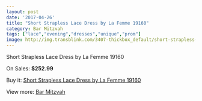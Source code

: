 ```yaml
---
layout: post
date: '2017-04-26'
title: "Short Strapless Lace Dress by La Femme 19160"
category: Bar Mitzvah
tags: ["lace","evening","dresses","unique","prom"]
image: http://img.transblink.com/3407-thickbox_default/short-strapless-lace-dress-by-la-femme-19160.jpg
---
```

Short Strapless Lace Dress by La Femme 19160

On Sales: **$252.99**
<a href="https://www.transblink.com/en/bar-mitzvah/1075-short-strapless-lace-dress-by-la-femme-19160.html"><amp-img layout="responsive" width="600" height="600" src="//img.transblink.com/3407-thickbox_default/short-strapless-lace-dress-by-la-femme-19160.jpg" alt="Short Strapless Lace Dress by La Femme 19160 0" /></a>
<a href="https://www.transblink.com/en/bar-mitzvah/1075-short-strapless-lace-dress-by-la-femme-19160.html"><amp-img layout="responsive" width="600" height="600" src="//img.transblink.com/3411-thickbox_default/short-strapless-lace-dress-by-la-femme-19160.jpg" alt="Short Strapless Lace Dress by La Femme 19160 1" /></a>
<a href="https://www.transblink.com/en/bar-mitzvah/1075-short-strapless-lace-dress-by-la-femme-19160.html"><amp-img layout="responsive" width="600" height="600" src="//img.transblink.com/3410-thickbox_default/short-strapless-lace-dress-by-la-femme-19160.jpg" alt="Short Strapless Lace Dress by La Femme 19160 2" /></a>
<a href="https://www.transblink.com/en/bar-mitzvah/1075-short-strapless-lace-dress-by-la-femme-19160.html"><amp-img layout="responsive" width="600" height="600" src="//img.transblink.com/3409-thickbox_default/short-strapless-lace-dress-by-la-femme-19160.jpg" alt="Short Strapless Lace Dress by La Femme 19160 3" /></a>
<a href="https://www.transblink.com/en/bar-mitzvah/1075-short-strapless-lace-dress-by-la-femme-19160.html"><amp-img layout="responsive" width="600" height="600" src="//img.transblink.com/3408-thickbox_default/short-strapless-lace-dress-by-la-femme-19160.jpg" alt="Short Strapless Lace Dress by La Femme 19160 4" /></a>

Buy it: [Short Strapless Lace Dress by La Femme 19160](https://www.transblink.com/en/bar-mitzvah/1075-short-strapless-lace-dress-by-la-femme-19160.html "Short Strapless Lace Dress by La Femme 19160")

View more: [Bar Mitzvah](https://www.transblink.com/en/2-bar-mitzvah "Bar Mitzvah")